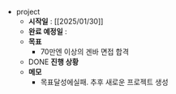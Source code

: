 - project
	- **시작일** : [[2025/01/30]]
	- **완료 예정일** :
	- **목표**
		- 70만엔 이상의 겐바 면접 합격
	- DONE **진행 상황**
	- **메모**
		- 목표달성에실패. 추후 새로운 프로젝트 생성